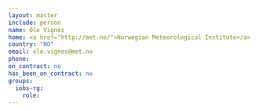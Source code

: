 ```yaml
---
layout: master
include: person
name: Ole Vignes
home: <a href="http://met.no/">Norwegian Meteorological Institute</a>
country: "NO"
email: ole.vignes@met.no
phone:
on_contract: no
has_been_on_contract: no
groups:
  iobs-rg:
    role: 
---
```


